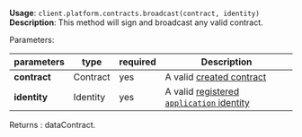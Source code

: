 **Usage**: `client.platform.contracts.broadcast(contract, identity)`    
**Description**: This method will sign and broadcast any valid contract. 

Parameters: 

| parameters                | type      | required       | Description                                                       |  
|---------------------------|-----------|----------------| -----------------------------------------------------------------	|
| **contract**              | Contract  | yes            | A valid [created contract](/platform/contracts/create.md) |
| **identity**              | Identity  | yes            | A valid [registered `application` identity](/platform/identities/register.md) |

Returns : dataContract.
